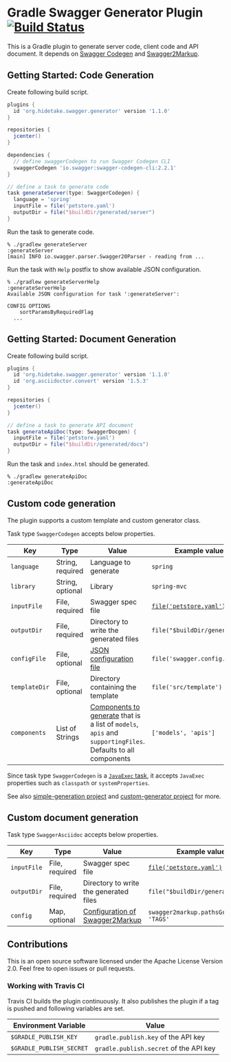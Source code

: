 Gradle Swagger Generator Plugin [![Build Status](https://travis-ci.org/int128/gradle-swagger-generator-plugin.svg?branch=master)](https://travis-ci.org/int128/gradle-swagger-generator-plugin)
=============================

This is a Gradle plugin to generate server code, client code and API document.
It depends on [Swagger Codegen](https://github.com/swagger-api/swagger-codegen) and [Swagger2Markup](https://github.com/Swagger2Markup/swagger2markup).


Getting Started: Code Generation
--------------------------------

Create following build script.

```groovy
plugins {
  id 'org.hidetake.swagger.generator' version '1.1.0'
}

repositories {
  jcenter()
}

dependencies {
  // define swaggerCodegen to run Swagger Codegen CLI
  swaggerCodegen 'io.swagger:swagger-codegen-cli:2.2.1'
}

// define a task to generate code
task generateServer(type: SwaggerCodegen) {
  language = 'spring'
  inputFile = file('petstore.yaml')
  outputDir = file("$buildDir/generated/server")
}
```

Run the task to generate code.

```
% ./gradlew generateServer
:generateServer
[main] INFO io.swagger.parser.Swagger20Parser - reading from ...
```

Run the task with `Help` postfix to show available JSON configuration.

```
% ./gradlew generateServerHelp
:generateServerHelp
Available JSON configuration for task ':generateServer':

CONFIG OPTIONS
	sortParamsByRequiredFlag
  ...
```


Getting Started: Document Generation
------------------------------------

Create following build script.

```groovy
plugins {
  id 'org.hidetake.swagger.generator' version '1.1.0'
  id 'org.asciidoctor.convert' version '1.5.3'
}

repositories {
  jcenter()
}

// define a task to generate API document
task generateApiDoc(type: SwaggerDocgen) {
  inputFile = file('petstore.yaml')
  outputDir = file("$buildDir/generated/docs")
}
```

Run the task and `index.html` should be generated.

```
% ./gradlew generateApiDoc
:generateApiDoc
```


Custom code generation
----------------------

The plugin supports a custom template and custom generator class.

Task type `SwaggerCodegen` accepts below properties.

Key           | Type              | Value                                   | Example value
--------------|-------------------|-----------------------------------------|--------------
`language`    | String, required  | Language to generate                    | `spring`
`library`     | String, optional  | Library                                 | `spring-mvc`
`inputFile`   | File, required    | Swagger spec file                       | [`file('petstore.yaml')`](https://github.com/OAI/OpenAPI-Specification/blob/master/examples/v2.0/yaml/petstore.yaml)
`outputDir`   | File, required    | Directory to write the generated files  | `file("$buildDir/generated")`
`configFile`  | File, optional    | [JSON configuration file](https://github.com/swagger-api/swagger-codegen#customizing-the-generator) | `file('swagger.config.json')`
`templateDir` | File, optional    | Directory containing the template       | `file('src/template')`
`components`  | List of Strings   | [Components to generate](https://github.com/swagger-api/swagger-codegen#selective-generation) that is a list of `models`, `apis` and `supportingFiles`. Defaults to all components | `['models', 'apis']`

Since task type `SwaggerCodegen` is a [`JavaExec` task](https://docs.gradle.org/current/dsl/org.gradle.api.tasks.JavaExec.html),
it accepts `JavaExec` properties such as `classpath` or `systemProperties`.

See also [simple-generation project](acceptance-test/simple-generation) and [custom-generator project](acceptance-test/custom-generator) for more.


Custom document generation
--------------------------

Task type `SwaggerAsciidoc` accepts below properties.

Key           | Type              | Value                                   | Example value
--------------|-------------------|-----------------------------------------|--------------
`inputFile`   | File, required    | Swagger spec file                       | [`file('petstore.yaml')`](https://github.com/OAI/OpenAPI-Specification/blob/master/examples/v2.0/yaml/petstore.yaml)
`outputDir`   | File, required    | Directory to write the generated files  | `file("$buildDir/generated")`
`config`      | Map, optional     | [Configuration of Swagger2Markup](http://swagger2markup.github.io/swagger2markup/1.1.0/#_swagger2markup_properties) | `swagger2markup.pathsGroupedBy: 'TAGS'`


Contributions
-------------

This is an open source software licensed under the Apache License Version 2.0.
Feel free to open issues or pull requests.


### Working with Travis CI

Travis CI builds the plugin continuously.
It also publishes the plugin if a tag is pushed and following variables are set.

Environment Variable        | Value
----------------------------|------
`$GRADLE_PUBLISH_KEY`       | `gradle.publish.key` of the API key
`$GRADLE_PUBLISH_SECRET`    | `gradle.publish.secret` of the API key
